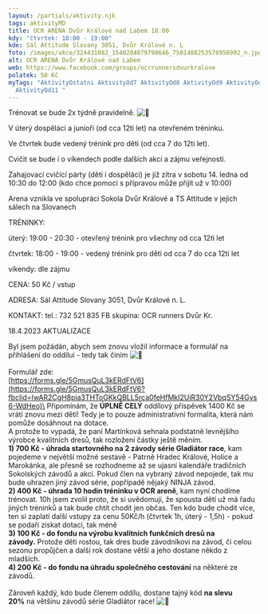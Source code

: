 ```yaml
---
layout: /partials/aktivity.njk
tags: aktivityMD
title: OCR ARENA Dvůr Králové nad Labem 18:00
kdy: "čtvrtek: 18:00 - 19:00"
kde: Sál Attitude Slovany 3051, Dvůr Králové n. L
foto: /images/akce/324431082_1540204879798646_7501408253578956992_n.jpg
alt: OCR ARENA Dvůr Králové nad Labem
web: https://www.facebook.com/groups/ocrrunnersdvurkralove
polatek: 50 Kč
myTags: "AktivityOstatni AktivityOd7 AktivityOd8 AktivityOd9 AktivityOd10
  AktivityOd11 "
---
```

<!--StartFragment-->

Trénovat se bude 2x týdně pravidelně. ![🙂](https://static.xx.fbcdn.net/images/emoji.php/v9/t4c/1/16/1f642.png)

V úterý dospěláci a junioři (od cca 12ti let) na otevřeném tréninku.

Ve čtvrtek bude vedený trénink pro děti (od cca 7 do 12ti let).

Cvičit se bude i o víkendech podle dalších akcí a zájmu veřejnosti.

[](<>)Zahajovací cvičící párty (děti i dospěláci) je již zítra v sobotu 14. ledna od 10:30 do 12:00 (kdo chce pomoci s přípravou může přijít už v 10:00)

Arena vznikla ve spolupráci Sokola Dvůr Králové a TS Attitude v jejich sálech na Slovanech

TRÉNINKY:

úterý: 19:00 - 20:30 - otevřený trénink pro všechny od cca 12ti let

čtvrtek: 18:00 - 19:00 - vedený trénink pro děti od cca 7 do cca 12ti let

víkendy: dle zájmu

CENA: 50 Kč / vstup

ADRESA: Sál Attitude Slovany 3051, Dvůr Králové n. L.

KONTAKT: tel.: 732 521 835 FB skupina: OCR runners Dvůr Kr.



1﻿8.4.2023 AKTUALIZACE

Byl jsem požádán, abych sem znovu vložil informace a formulář na přihlášení do oddílui - tedy tak činím ![🙂](https://static.xx.fbcdn.net/images/emoji.php/v9/t4c/1/16/1f642.png)\
\
Formulář zde:\
[https://forms.gle/5GmusQuL3kERdFtV6](https://forms.gle/5GmusQuL3kERdFtV6?fbclid=IwAR2CgH8pia3THToGKkQBLL5rca0feHfMkI2UiR30Y2VbqSY54Gys6-WdHeo)\
Připomínám, že **ÚPLNĚ CELÝ** oddílový příspěvek 1400 Kč se vrátí znovu mezi děti! Tedy je to pouze administrativní formalita, která nám pomůže dosáhnout na dotace.\
A protože to vypadá, že paní Martínková sehnala podstatně levnějšího výrobce kvalitních dresů, tak rozložení částky ještě měním.\
**1) 700 Kč - úhrada startovného na 2 závody série Gladiátor race**, kam pojedeme v největší možné sestavě - Patrně Hradec Králové, Holice a Marokánka, ale přesně se rozhodneme až se ujasní kalendáře tradičních Sokolských závodů a akcí. Pokud člen na vybraný závod nepojede, tak mu bude uhrazen jiný závod série, popřípadě nějaký NINJA závod.\
**2) 400 Kč - úhrada 10 hodin tréninku v OCR areně**, kam nyní chodíme trénovat. 10h jsem zvolil proto, že si uvědomuji, že spousta dětí už má řadu jiných tréninků a tak bude chtít chodit jen občas. Ten kdo bude chodit více, ten si zaplatí další vstupy za cenu 50Kč/h (čtvrtek 1h, úterý - 1,5h) - pokud se podaří získat dotaci, tak méně\
**3) 100 Kč - do fondu na výrobu kvalitních funkčních dresů na závody.** Protože děti rostou, tak dres bude závodníkovi na závod, či celou sezonu propůjčen a další rok dostane větší a jeho dostane někdo z mladších.\
**4) 200 Kč - do fondu na úhradu společného cestování** na některé ze závodů.\
\
Zároveň každý, kdo bude členem oddílu, dostane tajný kód **na slevu 20%** na většinu závodů série Gladiátor race! ![🙂](https://static.xx.fbcdn.net/images/emoji.php/v9/t4c/1/16/1f642.png)